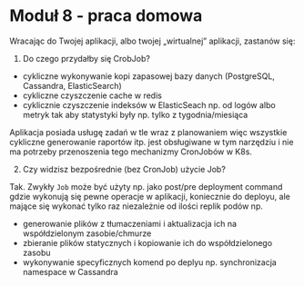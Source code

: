 # Moduł 8 - praca domowa

Wracając do Twojej aplikacji, albo twojej „wirtualnej” aplikacji, zastanów się:

1. Do czego przydałby się CrobJob?

- cykliczne wykonywanie kopi zapasowej bazy danych (PostgreSQL, Cassandra, ElasticSearch)
- cykliczne czyszczenie cache w redis
- cyklicznie czyszczenie indeksów w ElasticSeach np. od logów albo metryk tak aby statystyki były np. tylko z tygodnia/miesiąca

Aplikacja posiada usługę zadań w tle wraz z planowaniem więc wszystkie cykliczne generowanie raportów itp. jest obsługiwane w tym narzędziu i nie ma potrzeby przenoszenia tego mechanizmy CronJobów w K8s.


2. Czy widzisz bezpośrednie (bez CronJob) użycie Job?

Tak. Zwykły `Job` może być użyty np. jako post/pre deployment command gdzie wykonują się pewne operacje w aplikacji, koniecznie do deployu, ale mające się wykonać tylko raz niezależnie od ilości replik podów np.

- generowanie plików z tłumaczeniami i aktualizacja ich na współdzielonym zasobie/chmurze
- zbieranie plików statycznych i kopiowanie ich do współdzielonego zasobu
- wykonywanie specyficznych komend po deplyu np. synchronizacja namespace w Cassandra